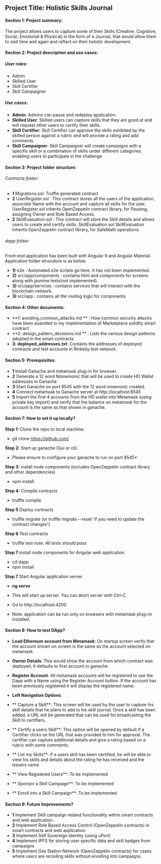 ## Project Title: Holistic Skills Journal
 
#### Section 1: Project summary:
The project allows users to capture some of their Skills (Creative, Cognitive, Social, Emotional & Physical) in the form of a Journal, that would allow them to visit time and again and reflect on their holistic development.

#### Section 2: Project description and use cases:
##### User roles: 
* Admin 
* Skilled User
* Skill Certifier
* Skill Campaigner

##### Use cases:

* **Admin**: Admins can pause and redeploy application.
* **Skilled User**: Skilled users can capture skills that they are good at and will request other users to certify their skills.
* **Skill Certifier**: Skill Certifier can approve the skills exhibited by the skilled person against a rubric and will provide a rating and add comments.
* **Skill Campaigner**: Skill Campaigner will create campaigns with a specific skill or a combination of skills under different categories enabling users to participate in the challenge 


#### Section 3: Project folder structure:

###### Contracts folder: 
* **1** Migrations.sol: Truffle generated contract
* **2** UserRegister.sol : This contract stores all the users of the application, associate Name with the account and capture all skills for the user.
UserRegister.sol inherits OpenZeppelin contract library, for Pausing, assigning Owner and Role Based Access.
* **2** SkillEvaluation.sol : This contract will store the Skill details and allows users to create and certify skills.
SkillEvaluation.sol SkillEvaluation inherits OpenZeppelin contract library, for SafeMath operations.

###### dapp folder: 
Front-end application has been built with Angular 9 and Angular Material. Application folder strucuture is as below.
* **1)** e2e : Automated e2e scripts go here. It has not been implemented.
* **2)** src/app/components : contains html and components for screens along with jasmine tests(not implemented).
* **3)** src/app/services : contains services that will interact with the blockchain network.
* **3)** src/app : contains all the routing logic for components

#### Section 4: Other documents:
* **1: avoiding_common_attacks.md ** : How common security attacks have been avaoided in my implementation of Marketplace solidity smart contract
* **2: design_pattern_decisions.md ** : Lists the various design patterns adopted in the smart contracts.
* **3: deployed_addresses.txt**: Contains the addresses of deployed contracts and test accounts in Rinkeby test network.

#### Section 5: Prerequisites:
* **1** Install Ganache and metamask plug-in for browser.
* **2** Generate a 12 word Nmnemonic that will be used to create HD Wallet addresses in Ganache
* **3** Start Ganache on port 8545 with the 12 word mnemonic created.
* **4** Connect metamask to Ganache server at http://localhost:8545
* **5** Import the first 4 accounts from the HD wallet into Metamask (using private key import) and verify that the balance on metamask for the account is the same as that shown in ganache.

#### Section 7: How to set it up locally?
**Step 1:** Clone the repo to local machine:
* git clone https://github.com/

**Step 2:**  Start up ganache (Gui or cli).
* Please ensure to configure your ganache to run on port 8545*

**Step 3:** install node components (includes OpenZeppelin contract library and other dependencies)
* npm install


**Step 4:** Compile contracts
* truffle compile

**Step 5** Deploy contracts
* truffle migrate (or truffle migrate --reset 'if you need to update the contract changes')

**Step 6** Test contracts 
* truffle test 
*note: All tests should pass*

**Step 7** install node components for Angular web application
* cd dapp 
* npm install 

**Step 7** Start Angular application server
* **ng serve**
* This will start up server. You can abort server with Ctrl-C.


* Go to http://localhost:4200 
* Note: application can be run only on browsers with metamask plug=in installed.

#### Section 8: How to test DApp?
* **Load Ethereum account from Metamask**: On startup screen verify that the account shown  on screen is the same as the account selected on metamask.
* **Owner Details**: This would show the account from which contract was deployed. It defaults to first account in ganache.
* **Register Account**: All metamask accounts will be registered to use the Dapp with a Name using the Register Account button. If the account has been previously registered it will display the registered name.

* **Left Navigation Options**: 
* ** Capture a Skill**: This screen will be used by the user to capture his skill details that he plans to add to his skill journal. Once a skill has been added, a URL will be generated that can be used for broadcasting the Skill to certifiers.
* ** Certify a users Skill**: This option will be opened by default if a Certifier clicks on the URL that was provided to him for approval. The certifier can capture additional details and give a rating based on a rubric with some comments.
* ** List my Skills**: If a users skill has been certified, he will be able to view his skills and details about the rating he has received and the issuers name.
* ** View Registered Users**: To be implemented
* ** Sponsor a Skill Campaign**: To be implemented
* ** Enroll into a Skill Campaign**: To be implemented

#### Section 9: Future Improvements?
* **1** Implement Skill campaign related functionality within smart contracts and web application. 
* **2** Implement Role Based Access Control (OpenZeppelin contracts) in smart contracts and web application.
* **3** Implement Self Sovereign Identity (using uPort)
* **4** Implement IPFS for storing user specific data and skill badges from campaigns
* **5** Implement Gas Station Network (OpenZeppelin contracts) for cases where users are recoding skills without enrolling into campaigns.
